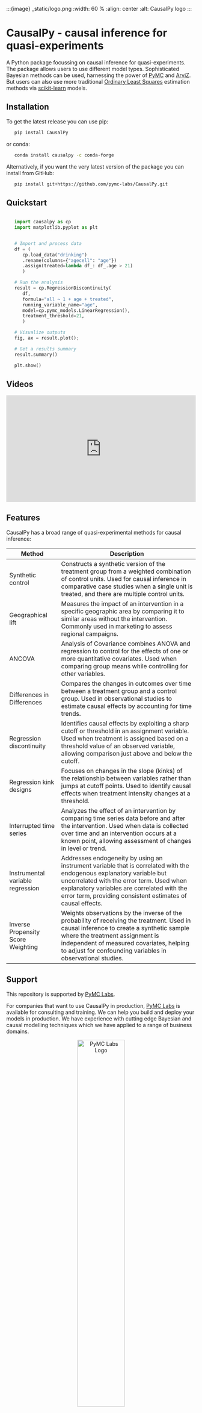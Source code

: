 :::{image} _static/logo.png
:width: 60 %
:align: center
:alt: CausalPy logo
:::

# CausalPy - causal inference for quasi-experiments

A Python package focussing on causal inference for quasi-experiments. The package allows users to use different model types. Sophisticated Bayesian methods can be used, harnessing the power of [PyMC](https://www.pymc.io/>) and [ArviZ](https://python.arviz.org). But users can also use more traditional [Ordinary Least Squares](https://en.wikipedia.org/wiki/Ordinary_least_squares) estimation methods via [scikit-learn](https://scikit-learn.org) models.

## Installation

To get the latest release you can use pip:

```bash
   pip install CausalPy
```

or conda:

```bash
   conda install causalpy -c conda-forge
```

Alternatively, if you want the very latest version of the package you can install from GitHub:

```bash
   pip install git+https://github.com/pymc-labs/CausalPy.git
```

## Quickstart

```python

   import causalpy as cp
   import matplotlib.pyplot as plt


   # Import and process data
   df = (
      cp.load_data("drinking")
      .rename(columns={"agecell": "age"})
      .assign(treated=lambda df_: df_.age > 21)
      )

   # Run the analysis
   result = cp.RegressionDiscontinuity(
      df,
      formula="all ~ 1 + age + treated",
      running_variable_name="age",
      model=cp.pymc_models.LinearRegression(),
      treatment_threshold=21,
      )

   # Visualize outputs
   fig, ax = result.plot();

   # Get a results summary
   result.summary()

   plt.show()
```

## Videos

<style>
.video-container {
    position: relative;
    padding-bottom: 56.25%; /* 16:9 aspect ratio */
    height: 0;
    overflow: hidden;
    max-width: 100%;
    background: #000;
}

.video-container iframe {
    position: absolute;
    top: 0;
    left: 0;
    width: 100%;
    height: 100%;
    border: 0;
}
</style>

<div class="video-container">
    <iframe src="https://www.youtube.com/embed/gV6wzTk3o1U" title="YouTube video player" allow="accelerometer; autoplay; clipboard-write; encrypted-media; gyroscope; picture-in-picture; web-share" allowfullscreen></iframe>
</div>

## Features
CausalPy has a broad range of quasi-experimental methods for causal inference:

| Method	| Description |
|-|-|
| Synthetic control | Constructs a synthetic version of the treatment group from a weighted combination of control units. Used for causal inference in comparative case studies when a single unit is treated, and there are multiple control units.|
| Geographical lift | Measures the impact of an intervention in a specific geographic area by comparing it to similar areas without the intervention. Commonly used in marketing to assess regional campaigns. |
| ANCOVA | Analysis of Covariance combines ANOVA and regression to control for the effects of one or more quantitative covariates. Used when comparing group means while controlling for other variables. |
| Differences in Differences | Compares the changes in outcomes over time between a treatment group and a control group. Used in observational studies to estimate causal effects by accounting for time trends. |
|Regression discontinuity | Identifies causal effects by exploiting a sharp cutoff or threshold in an assignment variable. Used when treatment is assigned based on a threshold value of an observed variable, allowing comparison just above and below the cutoff. |
| Regression kink designs | Focuses on changes in the slope (kinks) of the relationship between variables rather than jumps at cutoff points. Used to identify causal effects when treatment intensity changes at a threshold. |
| Interrupted time series | Analyzes the effect of an intervention by comparing time series data before and after the intervention. Used when data is collected over time and an intervention occurs at a known point, allowing assessment of changes in level or trend. |
| Instrumental variable regression | Addresses endogeneity by using an instrument variable that is correlated with the endogenous explanatory variable but uncorrelated with the error term. Used when explanatory variables are correlated with the error term, providing consistent estimates of causal effects. |
| Inverse Propensity Score Weighting | Weights observations by the inverse of the probability of receiving the treatment. Used in causal inference to create a synthetic sample where the treatment assignment is independent of measured covariates, helping to adjust for confounding variables in observational studies. |

## Support

This repository is supported by [PyMC Labs](https://www.pymc-labs.io).

For companies that want to use CausalPy in production, [PyMC Labs](https://www.pymc-labs.com) is available for consulting and training. We can help you build and deploy your models in production. We have experience with cutting edge Bayesian and causal modelling techniques which we have applied to a range of business domains.

<p align="center">
  <a href="https://www.pymc-labs.io">
    <img src="./_static/pymc-labs-log.png" alt="PyMC Labs Logo" style="width:50%;">
  </a>
</p>

:::{toctree}
:hidden:

knowledgebase/index
api/index
notebooks/index
:::
